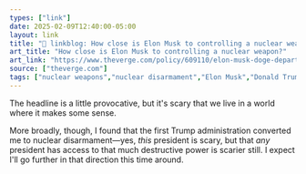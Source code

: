```yaml
---
types: ["link"]
date: 2025-02-09T12:40:00-05:00
layout: link
title: "🔗 linkblog: How close is Elon Musk to controlling a nuclear weapon?'"
art_title: "How close is Elon Musk to controlling a nuclear weapon?"
art_link: "https://www.theverge.com/policy/609110/elon-musk-doge-department-energy-nuclear-weapon-waste-cleanup-access"
source: ["theverge.com"]
tags: ["nuclear weapons","nuclear disarmament","Elon Musk","Donald Trump","DOGE"]
---
```

The headline is a little provocative, but it's scary that we live in a world where it makes some sense.

More broadly, though, I found that the first Trump administration converted me to nuclear disarmament—yes, *this* president is scary, but that *any* president has access to that much destructive power is scarier still. I expect I'll go further in that direction this time around.
